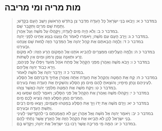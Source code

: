 # מות מריה ומי מריבה

> במדבר כ א: וַיָּבֹאוּ בְנֵי יִשְׂרָאֵל כָּל הָעֵדָה מִדְבַּר צִן בַּחֹדֶשׁ הָרִאשׁוֹן וַיֵּשֶׁב הָעָם בְּקָדֵשׁ; וַתָּמָת שָׁם מִרְיָם וַתִּקָּבֵר שָׁם.  
> במדבר כ ב: וְלֹא הָיָה מַיִם לָעֵדָה; וַיִּקָּהֲלוּ עַל מֹשֶׁה וְעַל אַהֲרֹן.  
> במדבר כ ג: וַיָּרֶב הָעָם עִם מֹשֶׁה; וַיֹּאמְרוּ לֵאמֹר וְלוּ גָוַעְנוּ בִּגְוַע אַחֵינוּ לִפְנֵי יְהוָה.  
> במדבר כ ד: וְלָמָה הֲבֵאתֶם אֶת קְהַל יְהוָה אֶל הַמִּדְבָּר הַזֶּה לָמוּת שָׁם אֲנַחְנוּ וּבְעִירֵנוּ.  
> במדבר כ ה: וְלָמָה הֶעֱלִיתֻנוּ מִמִּצְרַיִם לְהָבִיא אֹתָנוּ אֶל הַמָּקוֹם הָרָע הַזֶּה:  לֹא מְקוֹם זֶרַע וּתְאֵנָה וְגֶפֶן וְרִמּוֹן וּמַיִם אַיִן לִשְׁתּוֹת.  
> במדבר כ ו: וַיָּבֹא מֹשֶׁה וְאַהֲרֹן מִפְּנֵי הַקָּהָל אֶל פֶּתַח אֹהֶל מוֹעֵד וַיִּפְּלוּ עַל פְּנֵיהֶם; וַיֵּרָא כְבוֹד יְהוָה אֲלֵיהֶם.  
> במדבר כ ז: וַיְדַבֵּר יְהוָה אֶל מֹשֶׁה לֵּאמֹר.  
> במדבר כ ח: קַח אֶת הַמַּטֶּה וְהַקְהֵל אֶת הָעֵדָה אַתָּה וְאַהֲרֹן אָחִיךָ וְדִבַּרְתֶּם אֶל הַסֶּלַע לְעֵינֵיהֶם וְנָתַן מֵימָיו; וְהוֹצֵאתָ לָהֶם מַיִם מִן הַסֶּלַע וְהִשְׁקִיתָ אֶת הָעֵדָה וְאֶת בְּעִירָם.  
> במדבר כ ט: וַיִּקַּח מֹשֶׁה אֶת הַמַּטֶּה מִלִּפְנֵי יְהוָה כַּאֲשֶׁר צִוָּהוּ.  
> במדבר כ י: וַיַּקְהִלוּ מֹשֶׁה וְאַהֲרֹן אֶת הַקָּהָל אֶל פְּנֵי הַסָּלַע; וַיֹּאמֶר לָהֶם שִׁמְעוּ נָא הַמֹּרִים הֲמִן הַסֶּלַע הַזֶּה נוֹצִיא לָכֶם מָיִם.  
> במדבר כ יא: וַיָּרֶם מֹשֶׁה אֶת יָדוֹ וַיַּךְ אֶת הַסֶּלַע בְּמַטֵּהוּ פַּעֲמָיִם; וַיֵּצְאוּ מַיִם רַבִּים וַתֵּשְׁתְּ הָעֵדָה וּבְעִירָם.  
> במדבר כ יב: וַיֹּאמֶר יְהוָה אֶל מֹשֶׁה וְאֶל אַהֲרֹן יַעַן לֹא הֶאֱמַנְתֶּם בִּי לְהַקְדִּישֵׁנִי לְעֵינֵי בְּנֵי יִשְׂרָאֵל לָכֵן לֹא תָבִיאוּ אֶת הַקָּהָל הַזֶּה אֶל הָאָרֶץ אֲשֶׁר נָתַתִּי לָהֶם.  
> במדבר כ יג: הֵמָּה מֵי מְרִיבָה אֲשֶׁר רָבוּ בְנֵי יִשְׂרָאֵל אֶת יְהוָה; וַיִּקָּדֵשׁ בָּם.   
 

